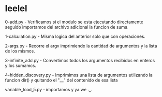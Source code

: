 # leelel
0-add.py - Verificamos si el modulo se esta ejecutando directamente seguido importamos del archivo adicional la funcion de suma.

1-calculation.py - Misma logica del anterior solo que con operaciones.

2-args.py - Recorre el argv imprimiendo la cantidad de argumentos y la lista de los mismos.

3-infinite_add.py - Convertimos todos los argumentos recibidos en enteros y los sumamos.

4-hidden_discovery.py - Imprimimos una lista de argumentos utilizando la funcion dir() y quitando el "__" del contenido de esa lista

variable_load_5.py - importamos y ya we ._.